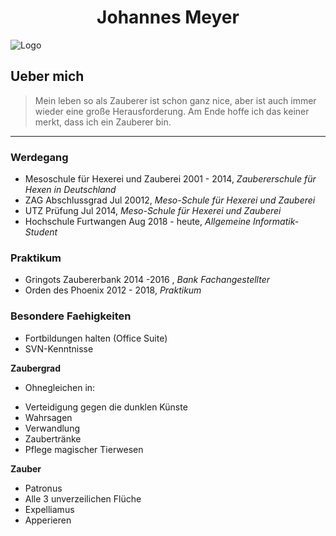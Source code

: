 <h1 align="center">
  Johannes Meyer
</h1>

![Logo](https://1000logos.net/wp-content/uploads/2018/08/Hogwarts-Logo.jpg)

## Ueber mich

> Mein leben so als Zauberer ist schon ganz nice, aber ist auch immer wieder eine große Herausforderung.
> Am Ende hoffe ich das keiner merkt, dass ich ein Zauberer bin.
---

### Werdegang
- Mesoschule für Hexerei und Zauberei
  2001 - 2014, *Zaubererschule für Hexen in Deutschland*
- ZAG Abschlussgrad
  Jul 20012, *Meso-Schule für Hexerei und Zauberei*
- UTZ Prüfung
  Jul 2014, *Meso-Schule für Hexerei und Zauberei*
- Hochschule Furtwangen
  Aug 2018 - heute, *Allgemeine Informatik- Student*

### Praktikum
- Gringots Zaubererbank
  2014 -2016 , *Bank Fachangestellter*
- Orden des Phoenix
  2012 - 2018, *Praktikum*

### Besondere Faehigkeiten
- Fortbildungen halten (Office Suite)
- SVN-Kenntnisse


**Zaubergrad**
* Ohnegleichen in:
- Verteidigung gegen die dunklen Künste
- Wahrsagen
- Verwandlung
- Zaubertränke
- Pflege magischer Tierwesen

**Zauber**
- Patronus
- Alle 3 unverzeilichen Flüche
- Expelliamus
- Apperieren
